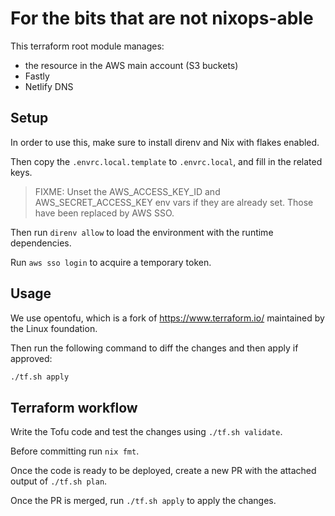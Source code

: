# For the bits that are not nixops-able

This terraform root module manages:
* the resource in the AWS main account (S3 buckets)
* Fastly
* Netlify DNS

## Setup

In order to use this, make sure to install direnv and Nix with flakes enabled.

Then copy the `.envrc.local.template` to `.envrc.local`, and fill in the
related keys.

> FIXME: Unset the AWS_ACCESS_KEY_ID and AWS_SECRET_ACCESS_KEY env vars if
>        they are already set. Those have been replaced by AWS SSO.

Then run `direnv allow` to load the environment with the runtime dependencies.

Run `aws sso login` to acquire a temporary token.

## Usage

We use opentofu, which is a fork of https://www.terraform.io/ maintained by the Linux foundation.

Then run the following command to diff the changes and then apply if approved:

```sh
./tf.sh apply
```

## Terraform workflow

Write the Tofu code and test the changes using `./tf.sh validate`.

Before committing run `nix fmt`.

Once the code is ready to be deployed, create a new PR with the attached
output of `./tf.sh plan`.

Once the PR is merged, run `./tf.sh apply` to apply the changes.
